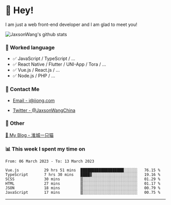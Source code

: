 # 👋 Hey!

I am just a web front-end developer and I am glad to meet you!

![JaxsonWang's github stats](https://github-readme-stats.vercel.app/api?username=JaxsonWang&&show_icons=true&&title_color=1abc9c&&icon_color=1abc9c)


### 📝 Worked language

- ✅ JavaScript / TypeScript / ...
- ✅ React Native / Flutter / UNI-App / Tora / ...
- ✅ Vue.js / React.js / ...
- ✅ Node.js / PHP / ...

### 📮 Contact Me

- [Email - i@iiong.com](mailto:i@iiong.com)

- [Twitter - @JaxsonWangChina](https://twitter.com/JaxsonWangChina)

### 🤪 Other

[📌 My Blog - 淮城一只猫](https://iiong.com)

### 📊 This week I spent my time on

<!--START_SECTION:waka-->

```text
From: 06 March 2023 - To: 13 March 2023

Vue.js           29 hrs 51 mins  ███████████████████░░░░░░   76.15 %
TypeScript       7 hrs 30 mins   ████▓░░░░░░░░░░░░░░░░░░░░   19.16 %
SCSS             30 mins         ▒░░░░░░░░░░░░░░░░░░░░░░░░   01.29 %
HTML             27 mins         ▒░░░░░░░░░░░░░░░░░░░░░░░░   01.17 %
JSON             18 mins         ▒░░░░░░░░░░░░░░░░░░░░░░░░   00.79 %
JavaScript       17 mins         ▒░░░░░░░░░░░░░░░░░░░░░░░░   00.75 %
```

<!--END_SECTION:waka-->

---
